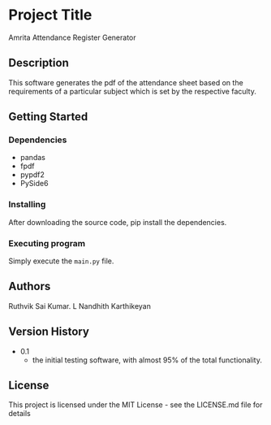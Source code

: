 # Project Title

Amrita Attendance Register Generator

## Description

This software generates the pdf of the attendance sheet based on the requirements of a particular subject which is set by the respective faculty.

## Getting Started

### Dependencies

- pandas
- fpdf
- pypdf2
- PySide6

### Installing

After downloading the source code, pip install the dependencies.

### Executing program

Simply execute the `main.py` file.

## Authors

Ruthvik Sai Kumar. L
Nandhith Karthikeyan

## Version History

* 0.1
    - the initial testing software, with almost 95% of the total functionality.


## License

This project is licensed under the MIT License - see the LICENSE.md file for details
